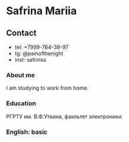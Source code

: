 
# Safrina Mariia
## Contact
* tel: +7999-764-38-97
* tg: @painofthenight
* inst: safrinss
### About me
I am studying to work from home.
### Education
РГРТУ им. В.Ф.Уткина, факльтет электроники.
### English: basic
